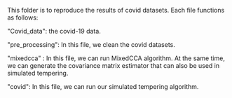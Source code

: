 This folder is to reproduce the results of covid datasets. Each file functions as follows:

"Covid_data": the covid-19 data.

"pre_processing": In this file, we clean the covid datasets.

"mixedcca" : In this file, we can run MixedCCA algorithm. At the same time, we can generate the covariance matrix estimator that can also be used in simulated tempering.

"covid": In this file, we can run our simulated tempering algorithm.
